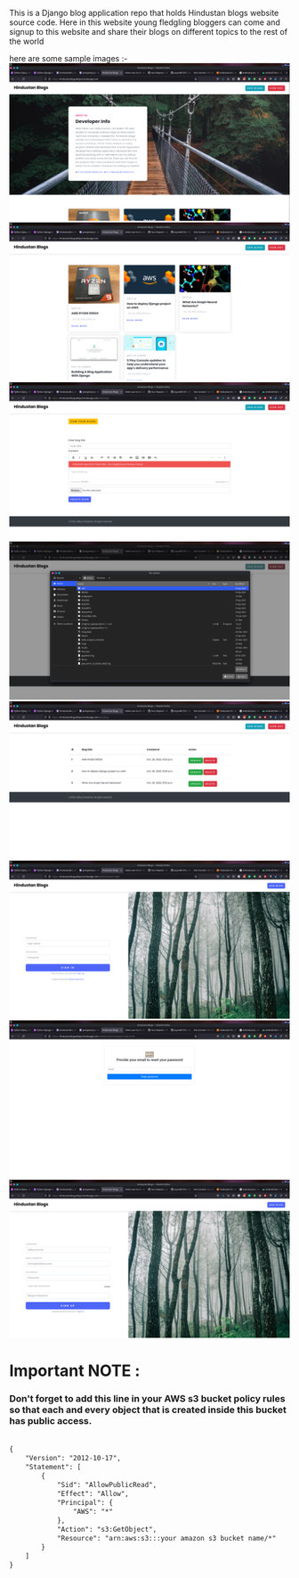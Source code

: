 This is a Django blog application repo that holds Hindustan blogs website source code. Here in this website young fledgling bloggers can come and signup to this website and share their blogs on different topics to the rest of the world

here are some sample images :-
![](preview_images/1.png)
![](preview_images/2.png)
![](preview_images/3.png)
![](preview_images/4.png)
![](preview_images/5.png)
![](preview_images/6.png)
![](preview_images/7.png)
![](preview_images/8.png)

# Important NOTE :
### Don't forget to add this line in your AWS s3 bucket policy rules so that each and every object that is created inside this bucket has public access.
```

{
    "Version": "2012-10-17",
    "Statement": [
        {
            "Sid": "AllowPublicRead",
            "Effect": "Allow",
            "Principal": {
                "AWS": "*"
            },
            "Action": "s3:GetObject",
            "Resource": "arn:aws:s3:::your amazon s3 bucket name/*"
        }
    ]
}

```
